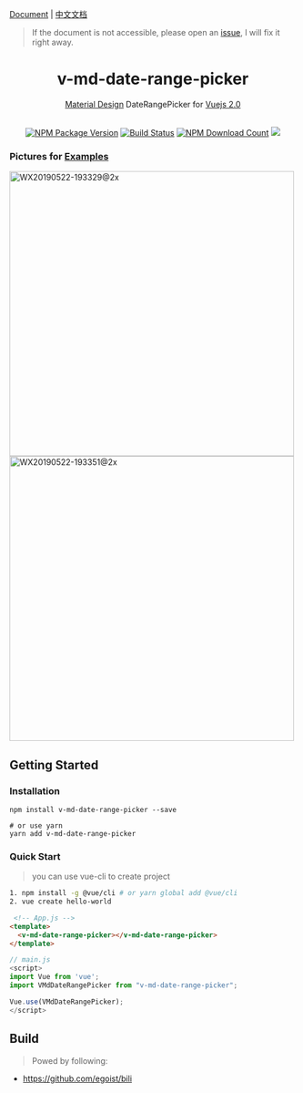 [Document](https://ly525.github.io/material-vue-daterange-picker/) | [中文文档](https://ly525.github.io/material-vue-daterange-picker/zh/)
> If the document is not accessible, please open an [issue](https://github.com/ly525/material-vue-daterange-picker/issues), I will fix it right away.

<h1 align="center">
v-md-date-range-picker
</h1>

<p align="center">
  <a href="https://material.io/">Material Design</a>
  DateRangePicker for <a href="https://vuejs.org/">Vuejs 2.0</a>
</p>


<p align="center">
<br>
<a href="https://www.npmjs.com/package/v-md-date-range-picker"><img alt="NPM Package Version" src="https://img.shields.io/npm/v/v-md-date-range-picker.svg"></a>
<a href="https://travis-ci.org/ly525/material-vue-daterange-picker"><img src="https://travis-ci.org/ly525/material-vue-daterange-picker.svg?branch=master" alt="Build Status" title="Build Status"></a>
<a href="https://www.npmjs.com/package/v-md-date-range-picker"><img alt="NPM Download Count" src="https://img.shields.io/npm/dt/v-md-date-range-picker.svg"></a>
<a href="https://codecov.io/gh/ly525/v-md-date-range-picker">
  <img src="https://codecov.io/gh/ly525/v-md-date-range-picker/branch/master/graph/badge.svg" />
</a>
</p>

### Pictures for [Examples](https://ly525.github.io/material-vue-daterange-picker/)
<img width="500" alt="WX20190522-193329@2x" src="https://user-images.githubusercontent.com/12668546/58172293-c3b27000-7cca-11e9-948b-729602e556da.png">
<img width="500" alt="WX20190522-193351@2x" src="https://user-images.githubusercontent.com/12668546/58172296-c6ad6080-7cca-11e9-9bae-d4236d662fb9.png">



## Getting Started

### Installation
```console
npm install v-md-date-range-picker --save

# or use yarn
yarn add v-md-date-range-picker
```

### Quick Start
> you can use vue-cli to create project
```bash
1. npm install -g @vue/cli # or yarn global add @vue/cli
2. vue create hello-world
```


```html
 <!-- App.js -->
<template>
  <v-md-date-range-picker></v-md-date-range-picker>
</template>
```

```js
// main.js
<script>
import Vue from 'vue';
import VMdDateRangePicker from "v-md-date-range-picker";

Vue.use(VMdDateRangePicker);
</script>
```

## Build
> Powed by following:
- https://github.com/egoist/bili
